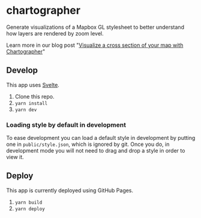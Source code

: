 # chartographer

Generate visualizations of a Mapbox GL stylesheet to better understand how layers are rendered by zoom level.

Learn more in our blog post "[Visualize a cross section of your map with Chartographer](https://stamen.com/visualize-a-cross-section-of-your-map-with-chartographer/)"

## Develop

This app uses [Svelte](https://svelte.dev/).

1.  Clone this repo.
2.  `yarn install`
3.  `yarn dev`

### Loading style by default in development

To ease development you can load a default style in development by putting one in `public/style.json`, which is ignored by git. Once you do, in development mode you will not need to drag and drop a style in order to view it.

## Deploy

This app is currently deployed using GitHub Pages.

1.  `yarn build`
2.  `yarn deploy`

